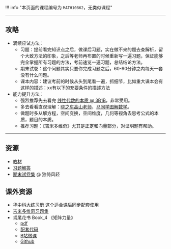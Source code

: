 !!! info "本页面的课程编号为 `MATH10862`，无类似课程"

---

## 攻略  
- 满绩应试方法：  
    - 习题：提前看完知识点之后，做课后习题，实在做不来的题去查解析，留个大致方法的印象，之后等老师再布置的时候重新写一遍习题，保证能够完全掌握所有习题的方法，考前速览一遍习题，总结结论方法。  
    - 期末试卷：这个问题其实只要你完成习题之后，60-90分钟之内每天一套没有什么问题。  
    - 课本内容：建议考前的时候从头到尾看一遍，抓细节，比如重大课本会有这样的描述：xx有以下的充要条件的描述方法  
- 能力提升方法：  
    - 强烈推荐先去看完 [线性代数的本质 @ 3B1B](https://www.bilibili.com/video/BV1ys411472E)，非常受用。  
    - 多去看看直观理解：[晓之车高山老师](https://space.bilibili.com/138962930)，[马同学图解数学](https://space.bilibili.com/355876061)。  
    - 做题时多从解方程，空间变换，空间维度，几何等视角去思考公式的本质，题目的本质。  
    - 推荐习题：《吉米多维奇》尤其是正定和向量部分，对证明题有帮助。  

---

## 资源
- [教材](https://lz.qaiu.top/parser?url=https://cqu-openlib.lanzout.com/ig1Aj1wmvibg)  
- [习题解答](https://lz.qaiu.top/parser?url=https://cqu-openlib.lanzout.com/iG2Ef1wmvhaj)  
- [期末试卷集](https://lz.qaiu.top/parser?url=https://cqu-openlib.lanzout.com/i32Qi1wmvipa) @ 独倚风轻  

## 课外资源
- [华中科大练习册](https://lz.qaiu.top/parser?url=https://cqu-openlib.lanzout.com/iT5Ed1wmvhcb) 这个适合课后同步配套使用  
- [吉米多维奇习题集](https://lz.qaiu.top/parser?url=https://cqu-openlib.lanzout.com/imeI11x4goji)
- 鸢尾花书 Book_4 《矩阵力量》  
    - [pdf](https://lz.qaiu.top/parser?url=https://cqu-openlib.lanzout.com/iw4OY1wmvjja)  
    - [配套代码](https://lz.qaiu.top/parser?url=https://cqu-openlib.lanzout.com/idThT1wmvjlc)  
    - [B站微课](https://space.bilibili.com/513194466)  
    - [Github](https://github.com/Visualize-ML/Book4_Power-of-Matrix)  
